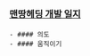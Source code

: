 ### [맨땅헤딩 개발 일지](https://github.com/bluestronica/bluestronica.github.io/blob/main/ConsoleGames/DevelopmentLog.md)
    - #### 의도
    - #### 움직이기